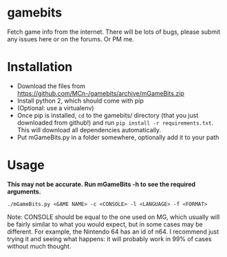 gamebits
========

Fetch game info from the internet. There will be lots of bugs, please submit any issues here or on the forums. Or PM me.

Installation
============

- Download the files from https://github.com/MCn-/gamebits/archive/mGameBits.zip
- Install python 2, which should come with pip
- (Optional: use a virtualenv)
- Once pip is installed, ``cd`` to the gamebits/ directory (that you just downloaded from github!) and run ``pip install -r requirements.txt``. This will download all dependencies automatically.
- Put mGameBits.py in a folder somewhere, optionally add it to your path

Usage
========

**This may not be accurate. Run mGameBits -h to see the required arguments.**

    ./mGameBits.py <GAME NAME> -c <CONSOLE> -l <LANGUAGE> -f <FORMAT>

Note: CONSOLE should be equal to the one used on MG, which usually will be fairly similar to what you would expect, but in some cases may be different. For example, the Nintendo 64 has an id of n64. I recommend just trying it and seeing what happens: it will probably work in 99% of cases without much thought.

